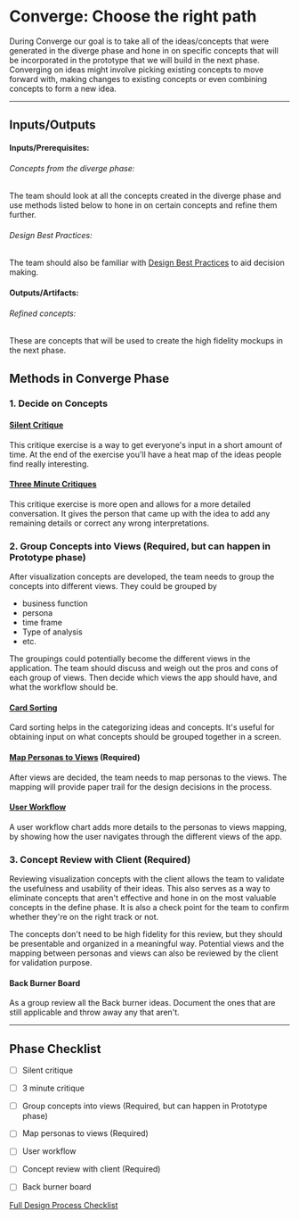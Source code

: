 # Converge: Choose the right path

During Converge our goal is to take all of the ideas/concepts that were generated in the diverge phase and hone in on specific concepts that will be incorporated in the prototype that we will build in the next phase. Converging on ideas might involve picking existing concepts to move forward with, making changes to existing concepts or even combining concepts to form a new idea.


---
## Inputs/Outputs
#### Inputs/Prerequisites:
###### Concepts from the diverge phase: 
The team should look at all the concepts created in the diverge phase and use methods listed below to hone in on certain concepts and refine them further.

###### Design Best Practices: 
The team should also be familiar with [Design Best Practices](https://github.com/axisgroup/evaluation-toolkit/tree/master/1.Follow-best-practices) to aid decision making.

#### Outputs/Artifacts:
###### Refined concepts: 
These are concepts that will be used to create the high fidelity mockups in the next phase.


## Methods in Converge Phase

### 1. Decide on Concepts

#### [Silent Critique](../4-Converge/Methods/silent-critique.md)
This critique exercise is a way to get everyone's input in a short amount of
time. At the end of the exercise you'll have a heat map of the ideas people find
really interesting.

#### [Three Minute Critiques](../4-Converge/Methods/3-minute-critiques.md)

This critique exercise is more open and allows for a more detailed conversation.
It gives the person that came up with the idea to add any remaining details or
correct any wrong interpretations.

### 2. Group Concepts into Views (Required, but can happen in Prototype phase)

After visualization concepts are developed, the team needs to group the concepts into different views. They could be grouped by
* business function
* persona
* time frame
* Type of analysis
* etc.

The groupings could potentially become the different views in the application. The team should discuss and weigh out the pros and cons of each group of views. Then decide which views the app should have, and what the workflow should be. 

#### [Card Sorting](../4-Converge/Methods/card-sorting.md)

Card sorting helps in the categorizing ideas and concepts. It's useful for obtaining input on what concepts should be grouped together in a screen. 

#### [Map Personas to Views](../4-Converge/Methods/personas-to-views.md) (Required)

After views are decided, the team needs to map personas to the views. The mapping will provide paper trail for the design decisions in the process. 

#### [User Workflow](../4-Converge/Methods/user-workflow.md)

A user workflow chart adds more details to the personas to views mapping, by showing how the user navigates through the different views of the app.

### 3. Concept Review with Client (Required)

Reviewing visualization concepts with the client allows the team to validate the usefulness and usability of their ideas. This also serves as a way to eliminate concepts that aren't effective and hone in on the most valuable concepts in the define phase. It is also a check point for the team to confirm whether they're on the right track or not. 

The concepts don't need to be high fidelity for this review, but they should be presentable and organized in a meaningful way. Potential views and the mapping between personas and views can also be reviewed by the client for validation purpose. 

#### Back Burner Board

As a group review all the Back burner ideas. Document the ones that are still applicable and throw away any that aren't.


---

## Phase Checklist

- [ ] Silent critique
- [ ] 3 minute critique
- [ ] Group concepts into views (Required, but can happen in Prototype phase)
- [ ] Map personas to views (Required)
- [ ] User workflow
- [ ] Concept review with client (Required)
- [ ] Back burner board


[Full Design Process Checklist](../Design-Process-Checklist.md)




